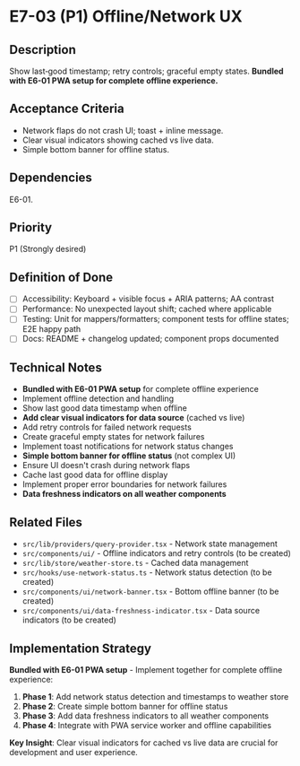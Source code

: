 # E7-03 (P1) Offline/Network UX

## Description
Show last‑good timestamp; retry controls; graceful empty states. **Bundled with E6-01 PWA setup for complete offline experience.**

## Acceptance Criteria

* Network flaps do not crash UI; toast + inline message.
* Clear visual indicators showing cached vs live data.
* Simple bottom banner for offline status.

## Dependencies
E6-01.

## Priority
P1 (Strongly desired)

## Definition of Done
- [ ] Accessibility: Keyboard + visible focus + ARIA patterns; AA contrast
- [ ] Performance: No unexpected layout shift; cached where applicable
- [ ] Testing: Unit for mappers/formatters; component tests for offline states; E2E happy path
- [ ] Docs: README + changelog updated; component props documented

## Technical Notes
- **Bundled with E6-01 PWA setup** for complete offline experience
- Implement offline detection and handling
- Show last good data timestamp when offline
- **Add clear visual indicators for data source** (cached vs live)
- Add retry controls for failed network requests
- Create graceful empty states for network failures
- Implement toast notifications for network status changes
- **Simple bottom banner for offline status** (not complex UI)
- Ensure UI doesn't crash during network flaps
- Cache last good data for offline display
- Implement proper error boundaries for network failures
- **Data freshness indicators on all weather components**

## Related Files
- `src/lib/providers/query-provider.tsx` - Network state management
- `src/components/ui/` - Offline indicators and retry controls (to be created)
- `src/lib/store/weather-store.ts` - Cached data management
- `src/hooks/use-network-status.ts` - Network status detection (to be created)
- `src/components/ui/network-banner.tsx` - Bottom offline banner (to be created)
- `src/components/ui/data-freshness-indicator.tsx` - Data source indicators (to be created)

## Implementation Strategy
**Bundled with E6-01 PWA setup** - Implement together for complete offline experience:
1. **Phase 1**: Add network status detection and timestamps to weather store
2. **Phase 2**: Create simple bottom banner for offline status
3. **Phase 3**: Add data freshness indicators to all weather components
4. **Phase 4**: Integrate with PWA service worker and offline capabilities

**Key Insight**: Clear visual indicators for cached vs live data are crucial for development and user experience.
